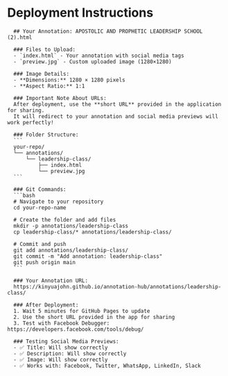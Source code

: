 # Deployment Instructions

      ## Your Annotation: APOSTOLIC AND PROPHETIC LEADERSHIP SCHOOL (2).html

      ### Files to Upload:
      - `index.html` - Your annotation with social media tags
      - `preview.jpg` - Custom uploaded image (1280×1280)

      ### Image Details:
      - **Dimensions:** 1280 × 1280 pixels
      - **Aspect Ratio:** 1:1

      ### Important Note About URLs:
      After deployment, use the **short URL** provided in the application for sharing. 
      It will redirect to your annotation and social media previews will work perfectly!

      ### Folder Structure:
      ```
      your-repo/
      └── annotations/
          └── leadership-class/
              ├── index.html
              └── preview.jpg
      ```

      ### Git Commands:
      ```bash
      # Navigate to your repository
      cd your-repo-name

      # Create the folder and add files
      mkdir -p annotations/leadership-class
      cp leadership-class/* annotations/leadership-class/

      # Commit and push
      git add annotations/leadership-class/
      git commit -m "Add annotation: leadership-class"
      git push origin main
      ```

      ### Your Annotation URL:
      https://kinyuajohn.github.io/annotation-hub/annotations/leadership-class/

      ### After Deployment:
      1. Wait 5 minutes for GitHub Pages to update
      2. Use the short URL provided in the app for sharing
      3. Test with Facebook Debugger: https://developers.facebook.com/tools/debug/

      ### Testing Social Media Previews:
      - ✅ Title: Will show correctly
      - ✅ Description: Will show correctly  
      - ✅ Image: Will show correctly
      - ✅ Works with: Facebook, Twitter, WhatsApp, LinkedIn, Slack
      